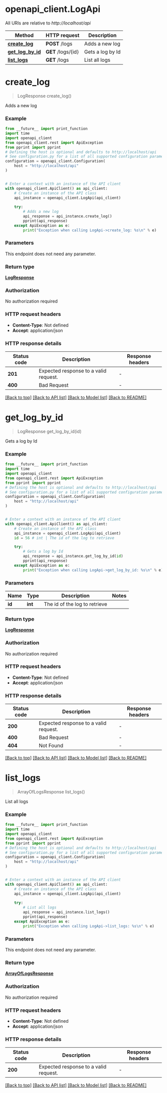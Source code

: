 # openapi_client.LogApi

All URIs are relative to *http://localhost/api*

Method | HTTP request | Description
------------- | ------------- | -------------
[**create_log**](LogApi.md#create_log) | **POST** /logs | Adds a new log
[**get_log_by_id**](LogApi.md#get_log_by_id) | **GET** /logs/{id} | Gets a log by Id
[**list_logs**](LogApi.md#list_logs) | **GET** /logs | List all logs


# **create_log**
> LogResponse create_log()

Adds a new log

### Example

```python
from __future__ import print_function
import time
import openapi_client
from openapi_client.rest import ApiException
from pprint import pprint
# Defining the host is optional and defaults to http://localhost/api
# See configuration.py for a list of all supported configuration parameters.
configuration = openapi_client.Configuration(
    host = "http://localhost/api"
)


# Enter a context with an instance of the API client
with openapi_client.ApiClient() as api_client:
    # Create an instance of the API class
    api_instance = openapi_client.LogApi(api_client)
    
    try:
        # Adds a new log
        api_response = api_instance.create_log()
        pprint(api_response)
    except ApiException as e:
        print("Exception when calling LogApi->create_log: %s\n" % e)
```

### Parameters
This endpoint does not need any parameter.

### Return type

[**LogResponse**](LogResponse.md)

### Authorization

No authorization required

### HTTP request headers

 - **Content-Type**: Not defined
 - **Accept**: application/json

### HTTP response details
| Status code | Description | Response headers |
|-------------|-------------|------------------|
**201** | Expected response to a valid request. |  -  |
**400** | Bad Request |  -  |

[[Back to top]](#) [[Back to API list]](../README.md#documentation-for-api-endpoints) [[Back to Model list]](../README.md#documentation-for-models) [[Back to README]](../README.md)

# **get_log_by_id**
> LogResponse get_log_by_id(id)

Gets a log by Id

### Example

```python
from __future__ import print_function
import time
import openapi_client
from openapi_client.rest import ApiException
from pprint import pprint
# Defining the host is optional and defaults to http://localhost/api
# See configuration.py for a list of all supported configuration parameters.
configuration = openapi_client.Configuration(
    host = "http://localhost/api"
)


# Enter a context with an instance of the API client
with openapi_client.ApiClient() as api_client:
    # Create an instance of the API class
    api_instance = openapi_client.LogApi(api_client)
    id = 56 # int | The id of the log to retrieve

    try:
        # Gets a log by Id
        api_response = api_instance.get_log_by_id(id)
        pprint(api_response)
    except ApiException as e:
        print("Exception when calling LogApi->get_log_by_id: %s\n" % e)
```

### Parameters

Name | Type | Description  | Notes
------------- | ------------- | ------------- | -------------
 **id** | **int**| The id of the log to retrieve | 

### Return type

[**LogResponse**](LogResponse.md)

### Authorization

No authorization required

### HTTP request headers

 - **Content-Type**: Not defined
 - **Accept**: application/json

### HTTP response details
| Status code | Description | Response headers |
|-------------|-------------|------------------|
**200** | Expected response to a valid request. |  -  |
**400** | Bad Request |  -  |
**404** | Not Found |  -  |

[[Back to top]](#) [[Back to API list]](../README.md#documentation-for-api-endpoints) [[Back to Model list]](../README.md#documentation-for-models) [[Back to README]](../README.md)

# **list_logs**
> ArrayOfLogsResponse list_logs()

List all logs

### Example

```python
from __future__ import print_function
import time
import openapi_client
from openapi_client.rest import ApiException
from pprint import pprint
# Defining the host is optional and defaults to http://localhost/api
# See configuration.py for a list of all supported configuration parameters.
configuration = openapi_client.Configuration(
    host = "http://localhost/api"
)


# Enter a context with an instance of the API client
with openapi_client.ApiClient() as api_client:
    # Create an instance of the API class
    api_instance = openapi_client.LogApi(api_client)
    
    try:
        # List all logs
        api_response = api_instance.list_logs()
        pprint(api_response)
    except ApiException as e:
        print("Exception when calling LogApi->list_logs: %s\n" % e)
```

### Parameters
This endpoint does not need any parameter.

### Return type

[**ArrayOfLogsResponse**](ArrayOfLogsResponse.md)

### Authorization

No authorization required

### HTTP request headers

 - **Content-Type**: Not defined
 - **Accept**: application/json

### HTTP response details
| Status code | Description | Response headers |
|-------------|-------------|------------------|
**200** | Expected response to a valid request. |  -  |

[[Back to top]](#) [[Back to API list]](../README.md#documentation-for-api-endpoints) [[Back to Model list]](../README.md#documentation-for-models) [[Back to README]](../README.md)

